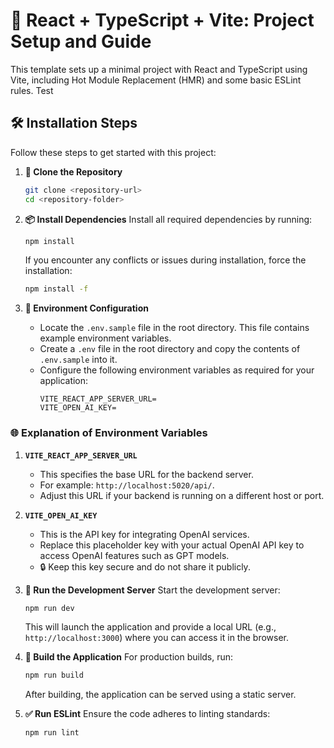 # 🚀 React + TypeScript + Vite: Project Setup and Guide

This template sets up a minimal project with React and TypeScript using Vite, including Hot Module Replacement (HMR) and some basic ESLint rules.
Test
## 🛠️ Installation Steps

Follow these steps to get started with this project:

1. **🔗 Clone the Repository**
   ```bash
   git clone <repository-url>
   cd <repository-folder>
   ```

2. **📦 Install Dependencies**
   Install all required dependencies by running:
   ```bash
   npm install
   ```

   If you encounter any conflicts or issues during installation, force the installation:
   ```bash
   npm install -f
   ```

3. **🔧 Environment Configuration**
   - Locate the `.env.sample` file in the root directory. This file contains example environment variables.
   - Create a `.env` file in the root directory and copy the contents of `.env.sample` into it.
   - Configure the following environment variables as required for your application:
     ```env
     VITE_REACT_APP_SERVER_URL=
     VITE_OPEN_AI_KEY=
     ```

### 🌐 Explanation of Environment Variables
1. **`VITE_REACT_APP_SERVER_URL`**
   - This specifies the base URL for the backend server.
   - For example: `http://localhost:5020/api/`.
   - Adjust this URL if your backend is running on a different host or port.

2. **`VITE_OPEN_AI_KEY`**
   - This is the API key for integrating OpenAI services.
   - Replace this placeholder key with your actual OpenAI API key to access OpenAI features such as GPT models.
   - 🔒 Keep this key secure and do not share it publicly.

4. **🚀 Run the Development Server**
   Start the development server:
   ```bash
   npm run dev
   ```

   This will launch the application and provide a local URL (e.g., `http://localhost:3000`) where you can access it in the browser.

5. **📂 Build the Application**
   For production builds, run:
   ```bash
   npm run build
   ```

   After building, the application can be served using a static server.

6. **✅ Run ESLint**
   Ensure the code adheres to linting standards:
   ```bash
   npm run lint
   ```

